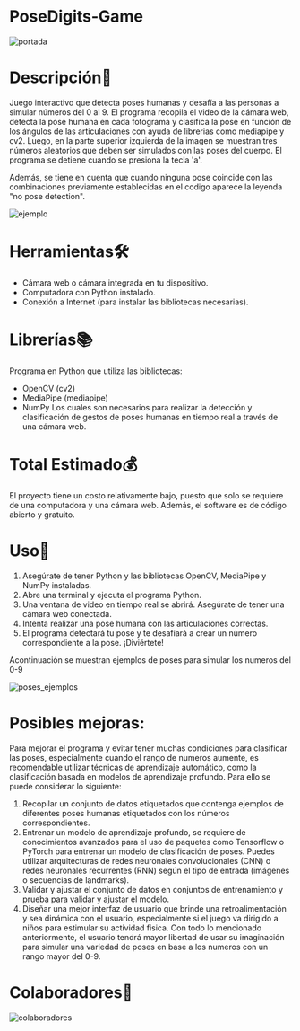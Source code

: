 # PoseDigits-Game

![portada](https://github.com/PinMafer13/PoseDigits-Game/assets/110617942/1aadaba0-d6e5-4f78-9cc1-d101aefdcecf)

# Descripción📜
Juego interactivo que detecta poses humanas y desafía a las personas a simular números del 0 al 9. 
El programa recopila el video de la cámara web, detecta la pose humana en cada fotograma y clasifica la pose en función de los ángulos de las articulaciones con ayuda de librerias como mediapipe y cv2. Luego, en la parte superior izquierda de la imagen se muestran tres números aleatorios que deben ser simulados con las poses del cuerpo. El programa se detiene cuando se presiona la tecla 'a'.

Además, se tiene en cuenta que cuando ninguna pose coincide con las combinaciones previamente establecidas en el codigo aparece la leyenda "no pose detection".

![ejemplo](https://github.com/PinMafer13/PoseDigits-Game/assets/110617942/e47e3175-3760-4e24-8386-b577d68925d3)

# Herramientas🛠️
* Cámara web o cámara integrada en tu dispositivo.
* Computadora con Python instalado.
* Conexión a Internet (para instalar las bibliotecas necesarias).

# Librerías📚
Programa en Python que utiliza las bibliotecas:
* OpenCV (cv2)
* MediaPipe (mediapipe)
* NumPy
Los cuales son necesarios para realizar la detección y clasificación de gestos de poses humanas en tiempo real a través de una cámara web.

# Total Estimado💰
El proyecto tiene un costo relativamente bajo, puesto que solo se requiere de una computadora y una cámara web. Además, el software es de código abierto y gratuito.

# Uso🚀
1. Asegúrate de tener Python y las bibliotecas OpenCV, MediaPipe y NumPy instaladas.
2. Abre una terminal y ejecuta el programa Python.
3. Una ventana de video en tiempo real se abrirá. Asegúrate de tener una cámara web conectada.
4. Intenta realizar una pose humana con las articulaciones correctas.
5. El programa detectará tu pose y te desafiará a crear un número correspondiente a la pose. ¡Diviértete!

Acontinuación se muestran ejemplos de poses para simular los numeros del 0-9

![poses_ejemplos](https://github.com/PinMafer13/PoseDigits-Game/assets/110617942/a562b8a3-708c-466f-80dd-861d6b5204e7)

# Posibles mejoras:
Para mejorar el programa y evitar tener muchas condiciones para clasificar las poses, especialmente cuando el rango de numeros aumente, es recomendable utilizar técnicas de aprendizaje automático, como la clasificación basada en modelos de aprendizaje profundo. Para ello se puede considerar lo siguiente:

1. Recopilar un conjunto de datos etiquetados que contenga ejemplos de diferentes poses humanas etiquetados con los números correspondientes.
2. Entrenar un modelo de aprendizaje profundo, se requiere de conocimientos avanzados para el uso de paquetes como Tensorflow o PyTorch para entrenar un modelo de clasificación de poses. Puedes utilizar arquitecturas de redes neuronales convolucionales (CNN) o redes neuronales recurrentes (RNN) según el tipo de entrada (imágenes o secuencias de landmarks).
3. Validar y ajustar el conjunto de datos en conjuntos de entrenamiento y prueba para validar y ajustar el modelo.
4. Diseñar una mejor interfaz de usuario que brinde una retroalimentación y sea dinámica con el usuario, especialmente si el juego va dirigido a niños para estimular su actividad fisica.
Con todo lo mencionado anteriormente, el usuario tendrá mayor libertad de usar su imaginación para simular una variedad de poses en base a los numeros con un rango mayor del 0-9.

# Colaboradores👥

![colaboradores](https://github.com/PinMafer13/PoseDigits-Game/assets/110617942/f8a2ad8a-fb1b-4779-9aa5-eda3127d3983)
